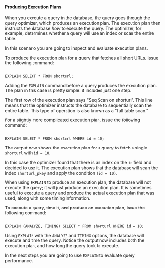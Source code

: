#### Producing Execution Plans

When you execute a query in the database, the query goes through the query optimizer, which produces an execution plan. The execution plan then instructs the database *how* to execute the query. The optimizer, for example, determines whether a query will use an index or scan the entire table.

In this scenario you are going to inspect and evaluate execution plans.

To produce the execution plan for a query that fetches all short URLs, issue the following command:

```

EXPLAIN SELECT * FROM shorturl;

```

Adding the `EXPLAIN` command before a query produces the execution plan. The plan in this case is pretty simple: it includes just one step.

The first row of the execution plan says "Seq Scan on shorturl". This line means that the optimizer instructs the database to sequentially scan the entire table. This type of operation is also known as a "full table scan."

For a slightly more complicated execution plan, issue the following command:

```

EXPLAIN SELECT * FROM shorturl WHERE id = 10;

```

The output now shows the execution plan for a query to fetch a single `shorturl` with `id = 10`.

In this case the optimizer found that there is an index on the `id` field and decided to use it. The execution plan shows that the database will scan the index `shorturl_pkey` and apply the condition `(id = 10)`.

When using `EXPLAIN` to produce an execution plan, the database will not execute the query; it will just produce an execution plan. It is sometimes useful to execute a query and produce the actual execution plan that was used, along with some timing information.

To execute a query, time it, and produce an execution plan, issue the following command:

```

EXPLAIN (ANALYZE, TIMING) SELECT * FROM shorturl WHERE id = 10;

```

Using `EXPLAIN` with the `ANALYZE` and `TIMING` options, the database will execute and time the query. Notice the output now includes both the execution plan, and how long the query took to execute.

In the next steps you are going to use `EXPLAIN` to evaluate query performance.